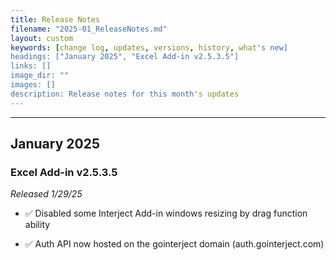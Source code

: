 ```yaml
---
title: Release Notes
filename: "2025-01_ReleaseNotes.md"
layout: custom
keywords: [change log, updates, versions, history, what's new]
headings: ["January 2025", "Excel Add-in v2.5.3.5"]
links: []
image_dir: ""
images: []
description: Release notes for this month's updates
---
```

* * *

## January 2025

### Excel Add-in v2.5.3.5

_Released 1/29/25_

* ✅ Disabled some Interject Add-in windows resizing by drag function ability

* ✅ Auth API now hosted on the gointerject domain (auth.gointerject.com)
